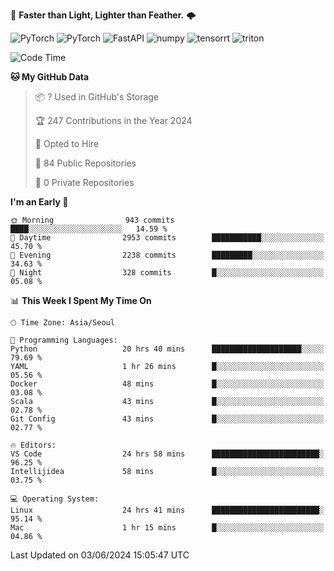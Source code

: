 :rocket: **Faster than Light, Lighter than Feather.** 🌩️

  <img alt="PyTorch" src ="https://img.shields.io/badge/PyTorch-EE4C2C.svg?&style=for-the-badge&logo=PyTorch&logoColor=white"/> <img alt="PyTorch" src ="https://img.shields.io/badge/Lightning-792EE5.svg?&style=for-the-badge&logo=PyTorch Lightning&logoColor=white"/> <img alt="FastAPI" src ="https://img.shields.io/badge/FastAPI-3E8E84.svg?&style=for-the-badge&logo=FastAPI&logoColor=white"/> <img alt="numpy" src ="https://img.shields.io/badge/NumPy-013243.svg?&style=for-the-badge&logo=NumPy&logoColor=white"/> <img alt="tensorrt" src ="https://img.shields.io/badge/TensorRT-76B900.svg?&style=for-the-badge&logo=nvidia&logoColor=white"/> <img alt="triton" src ="https://img.shields.io/badge/Triton-76B900.svg?&style=for-the-badge&logo=nvidia&logoColor=white"/>

<!--START_SECTION:waka-->
![Code Time](http://img.shields.io/badge/Code%20Time-406%20hrs%2046%20mins-blue)

**🐱 My GitHub Data** 

> 📦 ? Used in GitHub's Storage 
 > 
> 🏆 247 Contributions in the Year 2024
 > 
> 💼 Opted to Hire
 > 
> 📜 84 Public Repositories 
 > 
> 🔑 0 Private Repositories 
 > 
**I'm an Early 🐤** 

```text
🌞 Morning                943 commits         ████░░░░░░░░░░░░░░░░░░░░░   14.59 % 
🌆 Daytime                2953 commits        ███████████░░░░░░░░░░░░░░   45.70 % 
🌃 Evening                2238 commits        █████████░░░░░░░░░░░░░░░░   34.63 % 
🌙 Night                  328 commits         █░░░░░░░░░░░░░░░░░░░░░░░░   05.08 % 
```


📊 **This Week I Spent My Time On** 

```text
🕑︎ Time Zone: Asia/Seoul

💬 Programming Languages: 
Python                   20 hrs 40 mins      ████████████████████░░░░░   79.69 % 
YAML                     1 hr 26 mins        █░░░░░░░░░░░░░░░░░░░░░░░░   05.56 % 
Docker                   48 mins             █░░░░░░░░░░░░░░░░░░░░░░░░   03.08 % 
Scala                    43 mins             █░░░░░░░░░░░░░░░░░░░░░░░░   02.78 % 
Git Config               43 mins             █░░░░░░░░░░░░░░░░░░░░░░░░   02.77 % 

🔥 Editors: 
VS Code                  24 hrs 58 mins      ████████████████████████░   96.25 % 
Intellijidea             58 mins             █░░░░░░░░░░░░░░░░░░░░░░░░   03.75 % 

💻 Operating System: 
Linux                    24 hrs 41 mins      ████████████████████████░   95.14 % 
Mac                      1 hr 15 mins        █░░░░░░░░░░░░░░░░░░░░░░░░   04.86 % 
```


 Last Updated on 03/06/2024 15:05:47 UTC
<!--END_SECTION:waka-->

